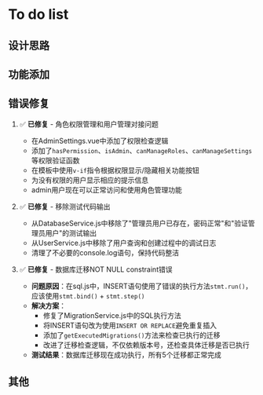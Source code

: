 # To do list

## 设计思路

## 功能添加

## 错误修复

1. ✅ **已修复** - 角色权限管理和用户管理对接问题
   - 在AdminSettings.vue中添加了权限检查逻辑
   - 添加了`hasPermission`、`isAdmin`、`canManageRoles`、`canManageSettings`等权限验证函数
   - 在模板中使用`v-if`指令根据权限显示/隐藏相关功能按钮
   - 为没有权限的用户显示相应的提示信息
   - admin用户现在可以正常访问和使用角色管理功能

2. ✅ **已修复** - 移除测试代码输出
   - 从DatabaseService.js中移除了"管理员用户已存在，密码正常"和"验证管理员用户"的测试输出
   - 从UserService.js中移除了用户查询和创建过程中的调试日志
   - 清理了不必要的console.log语句，保持代码整洁

3. ✅ **已修复** - 数据库迁移NOT NULL constraint错误
   - **问题原因**：在sql.js中，INSERT语句使用了错误的执行方法`stmt.run()`，应该使用`stmt.bind()` + `stmt.step()`
   - **解决方案**：
     - 修复了MigrationService.js中的SQL执行方法
     - 将INSERT语句改为使用`INSERT OR REPLACE`避免重复插入
     - 添加了`getExecutedMigrations()`方法来检查已执行的迁移
     - 改进了迁移检查逻辑，不仅依赖版本号，还检查具体迁移是否已执行
   - **测试结果**：数据库迁移现在成功执行，所有5个迁移都正常完成

## 其他
